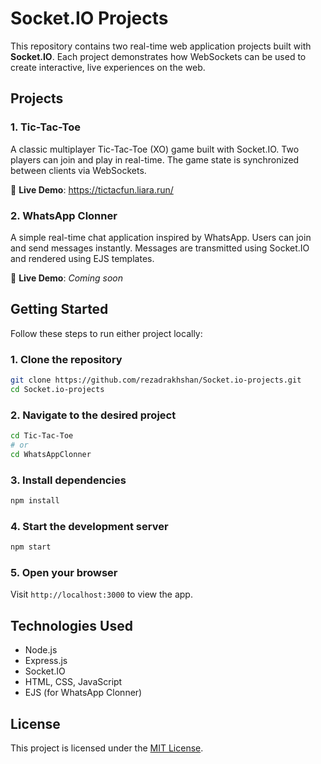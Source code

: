 # Socket.IO Projects

This repository contains two real-time web application projects built with **Socket.IO**. Each project demonstrates how WebSockets can be used to create interactive, live experiences on the web.

## Projects

### 1. Tic-Tac-Toe

A classic multiplayer Tic-Tac-Toe (XO) game built with Socket.IO. Two players can join and play in real-time. The game state is synchronized between clients via WebSockets.

🔗 **Live Demo**: https://tictacfun.liara.run/  
<!-- Example: https://tic-tac-toe-demo.vercel.app -->

### 2. WhatsApp Clonner

A simple real-time chat application inspired by WhatsApp. Users can join and send messages instantly. Messages are transmitted using Socket.IO and rendered using EJS templates.

🔗 **Live Demo**: _Coming soon_  
<!-- Example: https://whatsapp-clonner-demo.glitch.me -->

## Getting Started

Follow these steps to run either project locally:

### 1. Clone the repository

```bash
git clone https://github.com/rezadrakhshan/Socket.io-projects.git
cd Socket.io-projects
```

### 2. Navigate to the desired project

```bash
cd Tic-Tac-Toe
# or
cd WhatsAppClonner
```

### 3. Install dependencies

```bash
npm install
```

### 4. Start the development server

```bash
npm start
```

### 5. Open your browser

Visit `http://localhost:3000` to view the app.

## Technologies Used

- Node.js
- Express.js
- Socket.IO
- HTML, CSS, JavaScript
- EJS (for WhatsApp Clonner)

## License

This project is licensed under the [MIT License](LICENSE).
